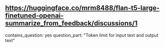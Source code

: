 ## https://huggingface.co/mrm8488/flan-t5-large-finetuned-openai-summarize_from_feedback/discussions/1

contains_question: yes
question_part: "Token limit for input text and output text"